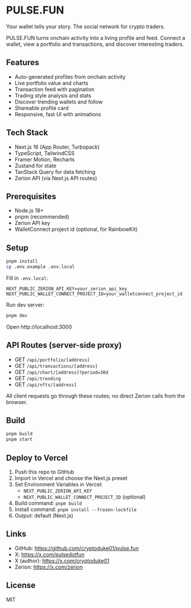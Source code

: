 # PULSE.FUN

Your wallet tells your story. The social network for crypto traders.

PULSE.FUN turns onchain activity into a living profile and feed. Connect a wallet, view a portfolio and transactions, and discover interesting traders.

## Features

- Auto-generated profiles from onchain activity
- Live portfolio value and charts
- Transaction feed with pagination
- Trading style analysis and stats
- Discover trending wallets and follow
- Shareable profile card
- Responsive, fast UI with animations

## Tech Stack

- Next.js 16 (App Router, Turbopack)
- TypeScript, TailwindCSS
- Framer Motion, Recharts
- Zustand for state
- TanStack Query for data fetching
- Zerion API (via Next.js API routes)

## Prerequisites

- Node.js 18+
- pnpm (recommended)
- Zerion API key
- WalletConnect project id (optional, for RainbowKit)

## Setup

```bash
pnpm install
cp .env.example .env.local
```

Fill in `.env.local`:

```env
NEXT_PUBLIC_ZERION_API_KEY=your_zerion_api_key
NEXT_PUBLIC_WALLET_CONNECT_PROJECT_ID=your_walletconnect_project_id
```

Run dev server:

```bash
pnpm dev
```

Open http://localhost:3000

## API Routes (server-side proxy)

- GET `/api/portfolio/[address]`
- GET `/api/transactions/[address]`
- GET `/api/chart/[address]?period=30d`
- GET `/api/trending`
- GET `/api/nfts/[address]`

All client requests go through these routes; no direct Zerion calls from the browser.

## Build

```bash
pnpm build
pnpm start
```

## Deploy to Vercel

1) Push this repo to GitHub
2) Import in Vercel and choose the Next.js preset
3) Set Environment Variables in Vercel:
   - `NEXT_PUBLIC_ZERION_API_KEY`
   - `NEXT_PUBLIC_WALLET_CONNECT_PROJECT_ID` (optional)
4) Build command: `pnpm build`
5) Install command: `pnpm install --frozen-lockfile`
6) Output: default (Next.js)

## Links

- GitHub: https://github.com/cryptoduke01/pulse.fun
- X: https://x.com/pulsedotfun
- X (author): https://x.com/cryptoduke01
- Zerion: https://x.com/zerion

## License

MIT